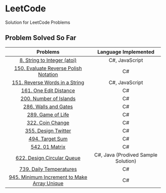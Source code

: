 # LeetCode

Solution for LeetCode Problems

## Problem Solved So Far

|                                                        Problems                                                         |        Language Implemented         |
| :---------------------------------------------------------------------------------------------------------------------: | :---------------------------------: |
|                 [8. String to Integer (atoi)](https://leetcode-cn.com/problems/string-to-integer-atoi/)                 |           C#, JavaScript            |
|       [150. Evaluate Reverse Polish Notation](https://leetcode-cn.com/problems/evaluate-reverse-polish-notation/)       |                 C#                  |
|              [151. Reverse Words in a String](https://leetcode-cn.com/problems/reverse-words-in-a-string/)              |           C#, JavaScript            |
|                      [161. One Edit Distance](https://leetcode-cn.com/problems/one-edit-distance/)                      |                 C#                  |
|                      [200. Number of Islands](https://leetcode-cn.com/problems/number-of-islands/)                      |                 C#                  |
|                        [286. Walls and Gates](https://leetcode-cn.com/problems/walls-and-gates/)                        |                 C#                  |
|                           [289. Game of Life](https://leetcode-cn.com/problems/game-of-life/)                           |                 C#                  |
|                            [322. Coin Change](https://leetcode-cn.com/problems/coin-change/)                            |                 C#                  |
|                         [355. Design Twitter](https://leetcode-cn.com/problems/design-twitter/)                         |                 C#                  |
|                             [494. Target Sum](https://leetcode-cn.com/problems/target-sum/)                             |                 C#                  |
|                              [542. 01 Matrix](https://leetcode-cn.com/problems/01-matrix/)                              |                 C#                  |
|                  [622. Design Circular Queue](https://leetcode-cn.com/problems/design-circular-queue/)                  | C#, Java (Prodived Sample Solution) |
|                     [739. Daily Temperatures](https://leetcode-cn.com/problems/daily-temperatures/)                     |                 C#                  |
| [945. Minimum Increment to Make Array Unique](https://leetcode-cn.com/problems/minimum-increment-to-make-array-unique/) |                 C#                  |
